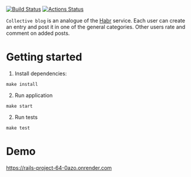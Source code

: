 [![Build Status](https://github.com/Suban05/rails-project-64/workflows/CI/badge.svg)](https://github.com/Suban05/rails-project-64/actions)
[![Actions Status](https://github.com/Suban05/rails-project-64/actions/workflows/hexlet-check.yml/badge.svg)](https://github.com/Suban05/rails-project-64/actions)


`Collective blog` is an analogue of the [Habr](https://habr.com/) service. Each user can create an entry and post it in one of the general categories. Other users rate and comment on added posts.

# Getting started

1. Install dependencies:

```
make install
```

2. Run application

```
make start
```

2. Run tests

```
make test
```

# Demo

https://rails-project-64-0azo.onrender.com